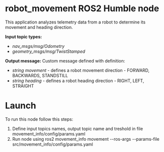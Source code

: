 # robot_movement ROS2 Humble node

This application analyzes telemetry data from a robot to determine its movement and heading direction. 

**Input topic types:**
- *nav_msgs/msg/Odometry*
- *geometry_msgs/msg/TwistStamped*

**Output message:**
Custom message defined with definition:
- *string movement* - defines a robot movement direction - FORWARD, BACKWARDS, STANDSTILL
- *string heading* -  defines a robot heading direction - RIGHT, LEFT, STRAIGHT

# Launch

To run this node follow this steps:

1. Define input topics names, output topic name and treshold in file movement_info/config/params.yaml
2. Run node using ros2 movement_info movement --ros-args --params-file src/movement_info/config/params.yaml

